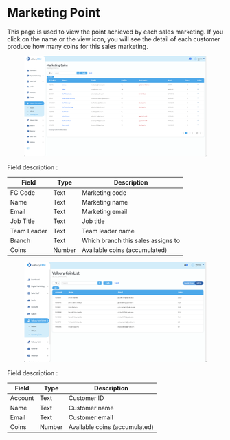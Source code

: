 # Marketing Point

This page is used to view the point achieved by each sales marketing. If you click on the name or the view icon, you will see the detail of each customer produce how many coins for this sales marketing.

<figure><img src="../../.gitbook/assets/image (10).png" alt=""><figcaption></figcaption></figure>

Field description :&#x20;

| Field       | Type   | Description                        |
| ----------- | ------ | ---------------------------------- |
| FC Code     | Text   | Marketing code                     |
| Name        | Text   | Marketing name                     |
| Email       | Text   | Marketing email                    |
| Job Title   | Text   | Job title                          |
| Team Leader | Text   | Team leader name                   |
| Branch      | Text   | Which branch this sales assigns to |
| Coins       | Number | Available coins (accumulated)      |

<figure><img src="../../.gitbook/assets/image (1) (1).png" alt=""><figcaption></figcaption></figure>

Field description :&#x20;

| Field   | Type   | Description                   |
| ------- | ------ | ----------------------------- |
| Account | Text   | Customer ID                   |
| Name    | Text   | Customer name                 |
| Email   | Text   | Customer email                |
| Coins   | Number | Available coins (accumulated) |
